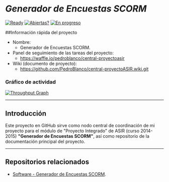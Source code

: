 # *Generador de Encuestas SCORM*

[![Ready](https://badge.waffle.io/PedroBlanco/central-proyectoASIR.png?label=ready&title=Ready)](https://waffle.io/PedroBlanco/central-proyectoASIR) [![Abiertas?](https://badge.waffle.io/PedroBlanco/central-proyectoASIR.png?label=open&title=Open)](https://waffle.io/PedroBlanco/central-proyectoASIR) [![En progreso](https://badge.waffle.io/PedroBlanco/central-proyectoASIR.png?label=in%20progress&title=In%20Progress)](https://waffle.io/PedroBlanco/central-proyectoASIR)

##Información rápida del proyecto

* Nombre:
  * Generador de Encuestas SCORM.
* Panel de seguimiento de las tareas del proyecto:
  * https://waffle.io/pedroblanco/central-proyectoasir
* Wiki (documento de proyecto):
  * https://github.com/PedroBlanco/central-proyectoASIR.wiki.git

### Gráfico de actividad
[![Throughput Graph](https://graphs.waffle.io/pedroblanco/central-proyectoasir/throughput.svg)](https://waffle.io/pedroblanco/central-proyectoasir/metrics)

---

## Introducción

Este proyecto en GitHub sirve como nodo central de coordinación de mi proyecto para el módulo de "Proyecto Integrado" de ASIR (curso 2014-2015) **"Generador de Encuestas SCORM"**, así como repositorio de la documentación principal del proyecto.

---
## Repositorios relacionados

* [Software - Generador de Encuestas SCORM](https://github.com/PedroBlanco/scorm-encuesta).
